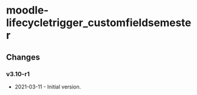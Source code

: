 moodle-lifecycletrigger_customfieldsemester
===========================================

Changes
-------

### v3.10-r1

* 2021-03-11 - Initial version.
